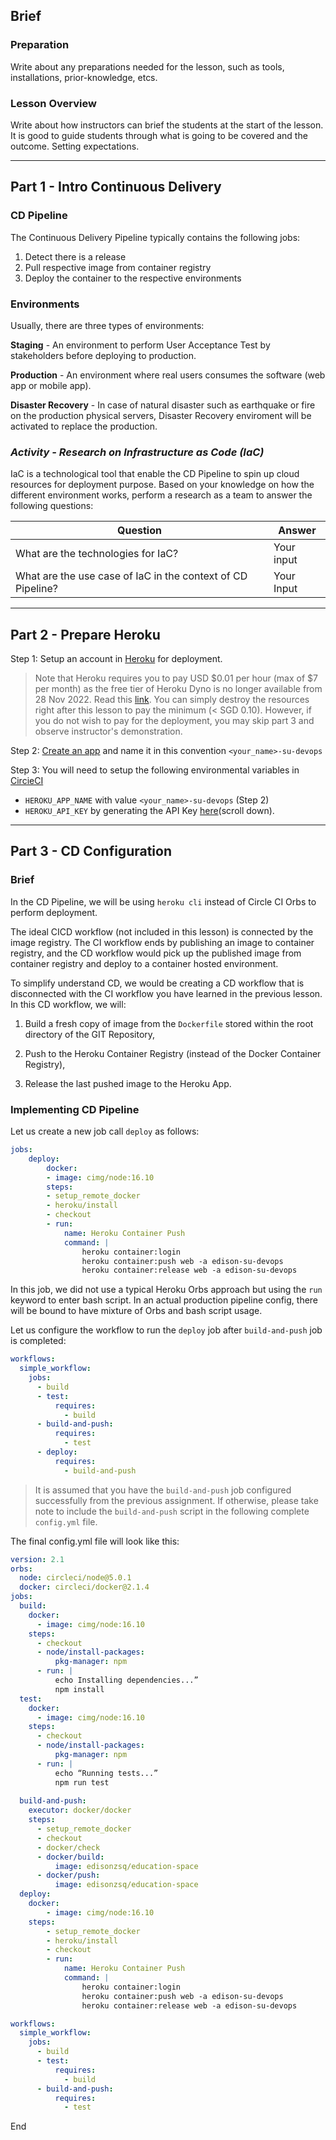 ## Brief

### Preparation

Write about any preparations needed for the lesson, such as tools, installations, prior-knowledge, etcs.

### Lesson Overview

Write about how instructors can brief the students at the start of the lesson. It is good to guide students through what is going to be covered and the outcome. Setting expectations.

---

## Part 1 - Intro Continuous Delivery

### CD Pipeline

The Continuous Delivery Pipeline typically contains the following jobs:

1. Detect there is a release
1. Pull respective image from container registry
1. Deploy the container to the respective environments

### Environments

Usually, there are three types of environments:

**Staging** - An environment to perform User Acceptance Test by stakeholders before deploying to production.

**Production** - An environment where real users consumes the software (web app or mobile app).

**Disaster Recovery** - In case of natural disaster such as earthquake or fire on the production physical servers, Disaster Recovery enviroment will be activated to replace the production. 


### *Activity - Research on Infrastructure as Code (IaC)*

IaC is a technological tool that enable the CD Pipeline to spin up cloud resources for deployment purpose. Based on your knowledge on how the different environment works, perform a research as a team to answer the following questions:

|Question|Answer|
|-|-|
|What are the technologies for IaC?|Your input|
|What are the use case of IaC in the context of CD Pipeline?|Your Input|

---

## Part 2 - Prepare Heroku

Step 1: Setup an account in [Heroku](https://heroku.com) for deployment. 

> Note that Heroku requires you to pay USD $0.01 per hour (max of $7 per month) as the free tier of Heroku Dyno is no longer available from 28 Nov 2022. Read this [link](https://devcenter.heroku.com/articles/free-dyno-hours). You can simply destroy the resources right after this lesson to pay the minimum (< SGD 0.10). However, if you do not wish to pay for the deployment, you may skip part 3 and observe instructor's demonstration.

Step 2: [Create an app](https://dashboard.heroku.com/new-app?org=personal-apps) and name it in this convention `<your_name>-su-devops`

Step 3: You will need to setup the following environmental variables in [CircieCI](https://app.circleci.com/)

- `HEROKU_APP_NAME` with value `<your_name>-su-devops` (Step 2)
- `HEROKU_API_KEY` by generating the API Key [here](https://dashboard.heroku.com/account)(scroll down).

---

## Part 3 - CD Configuration

### Brief

In the CD Pipeline, we will be using `heroku cli` instead of Circle CI Orbs to perform deployment. 

The ideal CICD workflow (not included in this lesson) is connected by the image registry. The CI workflow ends by publishing an image to container registry, and the CD workflow would pick up the published image from container registry and deploy to a container hosted environment. 

To simplify understand CD, we would be creating a CD workflow that is disconnected with the CI workflow you have learned in the previous lesson. In this CD workflow, we will:

1. Build a fresh copy of image from the `Dockerfile` stored within the root directory of the GIT Repository,

1. Push to the Heroku Container Registry (instead of the Docker Container Registry),

1. Release the last pushed image to the Heroku App.

### Implementing CD Pipeline

Let us create a new job call `deploy` as follows:

```yml
jobs:
    deploy:
        docker:
        - image: cimg/node:16.10
        steps:
        - setup_remote_docker      
        - heroku/install
        - checkout
        - run:
            name: Heroku Container Push
            command: | 
                heroku container:login
                heroku container:push web -a edison-su-devops
                heroku container:release web -a edison-su-devops
```

In this job, we did not use a typical Heroku Orbs approach but using the `run` keyword to enter bash script. In an actual production pipeline config, there will be bound to have mixture of Orbs and bash script usage.

Let us configure the workflow to run the `deploy` job after `build-and-push` job is completed:

```yml
workflows:
  simple_workflow:
    jobs:
      - build
      - test:
          requires:
            - build
      - build-and-push:
          requires:
            - test
      - deploy:
          requires:
            - build-and-push
```

> It is assumed that you have the `build-and-push` job configured successfully from the previous assignment. If otherwise, please take note to include the `build-and-push` script in the following complete `config.yml` file.

The final config.yml file will look like this:

```yml
version: 2.1
orbs:
  node: circleci/node@5.0.1
  docker: circleci/docker@2.1.4
jobs:
  build:
    docker:
      - image: cimg/node:16.10
    steps:
      - checkout
      - node/install-packages:
          pkg-manager: npm
      - run: |
          echo Installing dependencies...”
          npm install
  test:
    docker:
      - image: cimg/node:16.10
    steps:
      - checkout
      - node/install-packages:
          pkg-manager: npm
      - run: |
          echo “Running tests...”
          npm run test
  
  build-and-push:
    executor: docker/docker
    steps:
      - setup_remote_docker
      - checkout
      - docker/check
      - docker/build:
          image: edisonzsq/education-space
      - docker/push:
          image: edisonzsq/education-space
  deploy:
    docker:
        - image: cimg/node:16.10
    steps:
        - setup_remote_docker      
        - heroku/install
        - checkout
        - run:
            name: Heroku Container Push
            command: | 
                heroku container:login
                heroku container:push web -a edison-su-devops
                heroku container:release web -a edison-su-devops

workflows:
  simple_workflow:
    jobs:
      - build
      - test:
          requires:
            - build
      - build-and-push:
          requires:
            - test

```

End